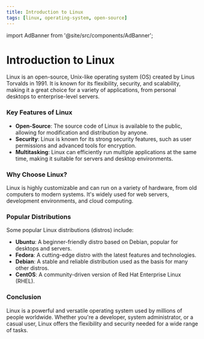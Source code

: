 ```yaml
---
title: Introduction to Linux
tags: [linux, operating-system, open-source]
---
```


import AdBanner from '@site/src/components/AdBanner';

<div>
<AdBanner />
</div>


# Introduction to Linux

Linux is an open-source, Unix-like operating system (OS) created by Linus Torvalds in 1991. It is known for its flexibility, security, and scalability, making it a great choice for a variety of applications, from personal desktops to enterprise-level servers.

### Key Features of Linux

- **Open-Source**: The source code of Linux is available to the public, allowing for modification and distribution by anyone.
- **Security**: Linux is known for its strong security features, such as user permissions and advanced tools for encryption.
- **Multitasking**: Linux can efficiently run multiple applications at the same time, making it suitable for servers and desktop environments.

<div>
<AdBanner />
</div>


### Why Choose Linux?

Linux is highly customizable and can run on a variety of hardware, from old computers to modern systems. It's widely used for web servers, development environments, and cloud computing.

### Popular Distributions

Some popular Linux distributions (distros) include:

- **Ubuntu**: A beginner-friendly distro based on Debian, popular for desktops and servers.
- **Fedora**: A cutting-edge distro with the latest features and technologies.
- **Debian**: A stable and reliable distribution used as the basis for many other distros.
- **CentOS**: A community-driven version of Red Hat Enterprise Linux (RHEL).

### Conclusion

Linux is a powerful and versatile operating system used by millions of people worldwide. Whether you're a developer, system administrator, or a casual user, Linux offers the flexibility and security needed for a wide range of tasks.
<div>
<AdBanner />
</div>

